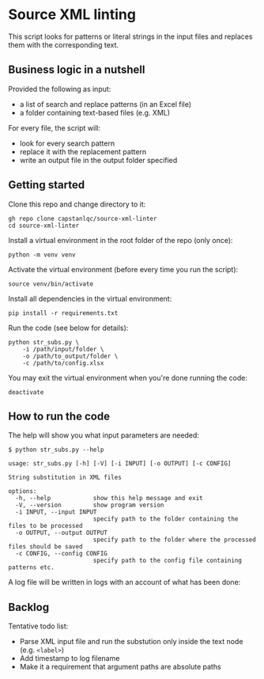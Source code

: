 # Source XML linting

This script looks for patterns or literal strings in the input files and replaces them with the corresponding text.

## Business logic in a nutshell

Provided the following as input: 

- a list of search and replace patterns (in an Excel file)
- a folder containing text-based files (e.g. XML)

For every file, the script will:

- look for every search pattern
- replace it with the replacement pattern
- write an output file in the output folder specified

## Getting started

Clone this repo and change directory to it:

```
gh repo clone capstanlqc/source-xml-linter
cd source-xml-linter
```

Install a virtual environment in the root folder of the repo (only once):

```
python -m venv venv
```

Activate the virtual environment (before every time you run the script):

```
source venv/bin/activate
```

Install all dependencies in the virtual environment: 

```
pip install -r requirements.txt
```

Run the code (see below for details): 

```
python str_subs.py \
    -i /path/input/folder \
    -o /path/to_output/folder \
    -c /path/to/config.xlsx
```
<!-- e.g.
python techedit_substitution.py \
    -i $(readlink -f 01_orig) \
    -o $(readlink -f 03_edit_auto/) \
    -c config.xlsx
-->


You may exit the virtual environment when you're done running the code:

```
deactivate
```

## How to run the code

The help will show you what input parameters are needed: 

```
$ python str_subs.py --help

usage: str_subs.py [-h] [-V] [-i INPUT] [-o OUTPUT] [-c CONFIG]

String substitution in XML files

options:
  -h, --help            show this help message and exit
  -V, --version         show program version
  -i INPUT, --input INPUT
                        specify path to the folder containing the files to be processed
  -o OUTPUT, --output OUTPUT
                        specify path to the folder where the processed files should be saved
  -c CONFIG, --config CONFIG
                        specify path to the config file containing patterns etc.
```

A log file will be written in logs with an account of what has been done:

## Backlog

Tentative todo list: 

- Parse XML input file and run the substution only inside the text node (e.g. `<label>`)
- Add timestamp to log filename
- Make it a requirement that argument paths are absolute paths
